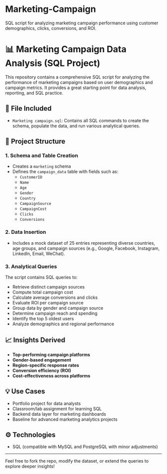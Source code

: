 # Marketing-Campaign
SQL script for analyzing marketing campaign performance using customer demographics, clicks, conversions, and ROI.
# 📊 Marketing Campaign Data Analysis (SQL Project)

This repository contains a comprehensive SQL script for analyzing the performance of marketing campaigns based on user demographics and campaign metrics. It provides a great starting point for data analysis, reporting, and SQL practice.

## 📁 File Included

- `Marketing campaign.sql`: Contains all SQL commands to create the schema, populate the data, and run various analytical queries.

## 🧩 Project Structure

### 1. Schema and Table Creation
- Creates a `marketing` schema
- Defines the `campaign_data` table with fields such as:
  - `CustomerID`
  - `Name`
  - `Age`
  - `Gender`
  - `Country`
  - `CampaignSource`
  - `CampaignCost`
  - `Clicks`
  - `Conversions`

### 2. Data Insertion
- Includes a mock dataset of 25 entries representing diverse countries, age groups, and campaign sources (e.g., Google, Facebook, Instagram, LinkedIn, Email, WeChat).

### 3. Analytical Queries
The script contains SQL queries to:
- Retrieve distinct campaign sources
- Compute total campaign cost
- Calculate average conversions and clicks
- Evaluate ROI per campaign source
- Group data by gender and campaign source
- Determine campaign reach and spending
- Identify the top 5 oldest users
- Analyze demographics and regional performance

## 📈 Insights Derived

- **Top-performing campaign platforms**
- **Gender-based engagement**
- **Region-specific response rates**
- **Conversion efficiency (ROI)**
- **Cost-effectiveness across platforms**

## 💡 Use Cases

- Portfolio project for data analysts
- Classroom/lab assignment for learning SQL
- Backend data layer for marketing dashboards
- Baseline for advanced marketing analytics projects

## ⚙️ Technologies

- SQL (compatible with MySQL and PostgreSQL with minor adjustments)

---

Feel free to fork the repo, modify the dataset, or extend the queries to explore deeper insights!
